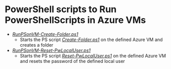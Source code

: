 # PowerShell scripts to Run PowerShellScripts in Azure VMs
- [*RunPSonVM-Create-Folder.ps1*](RunPSonVM-Create-Folder.ps1)
  - Starts the PS script [*Create-Folder.ps1*](Create-Folder.ps1) on the defined Azure VM and creates a folder
- [*RunPSonVM-Reset-PwLocalUser.ps1*](RunPSonVM-Reset-PwLocalUser.ps1)
  - Starts the PS script [*Reset-PwLocalUser.ps1*](Reset-PwLocalUser.ps1) on the defined Azure VM and resets the password of the defined local user
